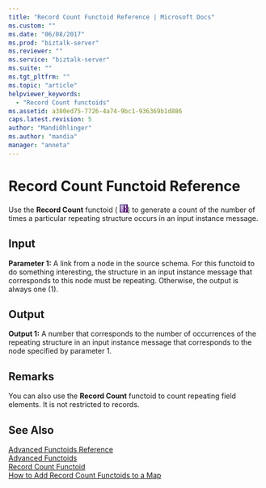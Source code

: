 ```yaml
---
title: "Record Count Functoid Reference | Microsoft Docs"
ms.custom: ""
ms.date: "06/08/2017"
ms.prod: "biztalk-server"
ms.reviewer: ""
ms.service: "biztalk-server"
ms.suite: ""
ms.tgt_pltfrm: ""
ms.topic: "article"
helpviewer_keywords: 
  - "Record Count functoids"
ms.assetid: a380ed75-7726-4a74-9bc1-936369b1d886
caps.latest.revision: 5
author: "MandiOhlinger"
ms.author: "mandia"
manager: "anneta"
---
```

# Record Count Functoid Reference
Use the **Record Count** functoid ( ![](../core/media/advcount.gif "advcount")) to generate a count of the number of times a particular repeating structure occurs in an input instance message.  
  
## Input  
 **Parameter 1:** A link from a node in the source schema. For this functoid to do something interesting, the structure in an input instance message that corresponds to this node must be repeating. Otherwise, the output is always one (1).  
  
## Output  
 **Output 1:** A number that corresponds to the number of occurrences of the repeating structure in an input instance message that corresponds to the node specified by parameter 1.  
  
## Remarks  
 You can also use the **Record Count** functoid to count repeating field elements. It is not restricted to records.  
  
## See Also  
 [Advanced Functoids Reference](../core/advanced-functoids-reference.md)   
 [Advanced Functoids](../core/advanced-functoids.md)   
 [Record Count Functoid](../core/record-count-functoid.md)   
 [How to Add Record Count Functoids to a Map](../core/how-to-add-record-count-functoids-to-a-map.md)